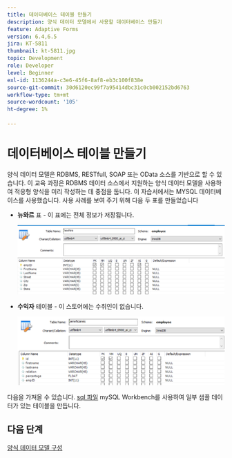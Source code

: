 ```yaml
---
title: 데이터베이스 테이블 만들기
description: 양식 데이터 모델에서 사용할 데이터베이스 만들기
feature: Adaptive Forms
version: 6.4,6.5
jira: KT-5811
thumbnail: kt-5811.jpg
topic: Development
role: Developer
level: Beginner
exl-id: 1136244a-c3e6-45f6-8af8-eb3c100f838e
source-git-commit: 30d6120ec99f7a95414dbc31c0cb002152bd6763
workflow-type: tm+mt
source-wordcount: '105'
ht-degree: 1%

---
```


# 데이터베이스 테이블 만들기

양식 데이터 모델은 RDBMS, RESTfull, SOAP 또는 OData 소스를 기반으로 할 수 있습니다. 이 교육 과정은 RDBMS 데이터 소스에서 지원하는 양식 데이터 모델을 사용하여 적응형 양식을 미리 작성하는 데 중점을 둡니다. 이 자습서에서는 MYSQL 데이터베이스를 사용했습니다. 사용 사례를 보여 주기 위해 다음 두 표를 만들었습니다

* **뉴와르** 표 - 이 표에는 전체 정보가 저장됩니다.

  ![뉴와르](assets/newhire-table.png)


* **수익자** 테이블 - 이 스토어에는 수취인이 없습니다.

  ![수익자](assets/beneficiaries-table.png)

다음을 가져올 수 있습니다. [sql 파일](assets/db-schema.sql) mySQL Workbench를 사용하여 일부 샘플 데이터가 있는 테이블을 만듭니다.

## 다음 단계

[양식 데이터 모델 구성](./configuring-form-data-model.md)
